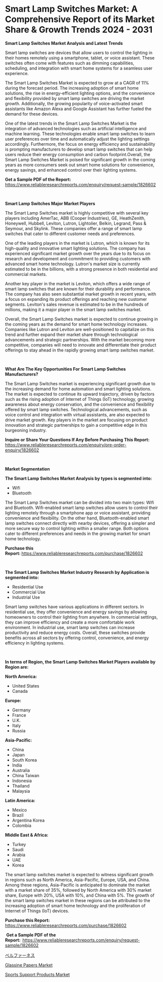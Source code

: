 <p><h1>Smart Lamp Switches Market: A Comprehensive Report of its Market Share & Growth Trends 2024 - 2031</h1></p><p><strong>Smart Lamp Switches Market Analysis and Latest Trends</strong></p>
<p><p>Smart lamp switches are devices that allow users to control the lighting in their homes remotely using a smartphone, tablet, or voice assistant. These switches often come with features such as dimming capabilities, scheduling, and integration with smart home systems for a seamless user experience.</p><p>The Smart Lamp Switches Market is expected to grow at a CAGR of 11% during the forecast period. The increasing adoption of smart home solutions, the rise in energy-efficient lighting options, and the convenience and flexibility provided by smart lamp switches are driving the market growth. Additionally, the growing popularity of voice-activated smart assistants like Amazon Alexa and Google Assistant has further fueled the demand for these devices.</p><p>One of the latest trends in the Smart Lamp Switches Market is the integration of advanced technologies such as artificial intelligence and machine learning. These technologies enable smart lamp switches to learn user preferences over time and automatically adjust the lighting settings accordingly. Furthermore, the focus on energy efficiency and sustainability is prompting manufacturers to develop smart lamp switches that can help users reduce their energy consumption and carbon footprint.Overall, the Smart Lamp Switches Market is poised for significant growth in the coming years as more consumers seek out smart home solutions for convenience, energy savings, and enhanced control over their lighting systems.</p></p>
<p><strong>Get a Sample PDF of the Report:&nbsp;</strong> <a href="https://www.reliableresearchreports.com/enquiry/request-sample/1826602">https://www.reliableresearchreports.com/enquiry/request-sample/1826602</a></p>
<p>&nbsp;</p>
<p><strong>Smart Lamp Switches Major Market Players</strong></p>
<p><p>The Smart Lamp Switches market is highly competitive with several key players including AmerTac, ABB (Cooper Industries), GE, HeathZenith, Honeywell, Hubbell, Leviton, Lutron, Lightolier, Belkin, Legrand, Pass & Seymour, and Skylink. These companies offer a range of smart lamp switches that cater to different customer needs and preferences.</p><p>One of the leading players in the market is Lutron, which is known for its high-quality and innovative smart lighting solutions. The company has experienced significant market growth over the years due to its focus on research and development and commitment to providing customers with advanced smart home technology. Lutron's market size is currently estimated to be in the billions, with a strong presence in both residential and commercial markets.</p><p>Another key player in the market is Leviton, which offers a wide range of smart lamp switches that are known for their durability and performance. The company has also seen substantial market growth in recent years, with a focus on expanding its product offerings and reaching new customer segments. Leviton's sales revenue is estimated to be in the hundreds of millions, making it a major player in the smart lamp switches market.</p><p>Overall, the Smart Lamp Switches market is expected to continue growing in the coming years as the demand for smart home technology increases. Companies like Lutron and Leviton are well-positioned to capitalize on this trend and further expand their market share through technological advancements and strategic partnerships. With the market becoming more competitive, companies will need to innovate and differentiate their product offerings to stay ahead in the rapidly growing smart lamp switches market.</p></p>
<p>&nbsp;</p>
<p><strong>What Are The Key Opportunities For Smart Lamp Switches Manufacturers?</strong></p>
<p><p>The Smart Lamp Switches market is experiencing significant growth due to the increasing demand for home automation and smart lighting solutions. The market is expected to continue its upward trajectory, driven by factors such as the rising adoption of Internet of Things (IoT) technology, growing awareness about energy conservation, and the convenience and flexibility offered by smart lamp switches. Technological advancements, such as voice control and integration with virtual assistants, are also expected to drive market growth. Key players in the market are focusing on product innovation and strategic partnerships to gain a competitive edge in this burgeoning industry.</p></p>
<p><strong>Inquire or Share Your Questions If Any Before Purchasing This Report:</strong> <a href="https://www.reliableresearchreports.com/enquiry/pre-order-enquiry/1826602">https://www.reliableresearchreports.com/enquiry/pre-order-enquiry/1826602</a></p>
<p>&nbsp;</p>
<p><strong>Market Segmentation</strong></p>
<p><strong>The Smart Lamp Switches Market Analysis by types is segmented into:</strong></p>
<p><ul><li>Wifi</li><li>Bluetooth</li></ul></p>
<p><p>The Smart Lamp Switches market can be divided into two main types: Wifi and Bluetooth. Wifi-enabled smart lamp switches allow users to control their lighting remotely through a smartphone app or voice assistant, providing convenience and flexibility. On the other hand, Bluetooth-enabled smart lamp switches connect directly with nearby devices, offering a simpler and more secure way to control lighting within a smaller range. Both options cater to different preferences and needs in the growing market for smart home technology.</p></p>
<p><strong>Purchase this Report:&nbsp;</strong><a href="https://www.reliableresearchreports.com/purchase/1826602">https://www.reliableresearchreports.com/purchase/1826602</a></p>
<p>&nbsp;</p>
<p><strong>The Smart Lamp Switches Market Industry Research by Application is segmented into:</strong></p>
<p><ul><li>Residential Use</li><li>Commercial Use</li><li>Industrial Use</li></ul></p>
<p><p>Smart lamp switches have various applications in different sectors. In residential use, they offer convenience and energy savings by allowing homeowners to control their lighting from anywhere. In commercial settings, they can improve efficiency and create a more comfortable work environment. In industrial use, smart lamp switches can increase productivity and reduce energy costs. Overall, these switches provide benefits across all sectors by offering control, convenience, and energy efficiency in lighting systems.</p></p>
<p>&nbsp;</p>
<p><strong>In terms of Region, the Smart Lamp Switches Market Players available by Region are:</strong></p>
<p>
    <p> <strong> North America: </strong>
        <ul>
            <li>United States</li>
            <li>Canada</li>
        </ul>
        </p> 
    <p> <strong> Europe: </strong>
        <ul>
            <li>Germany</li>
            <li>France</li>
            <li>U.K.</li>
            <li>Italy</li>
            <li>Russia</li>
        </ul>
        </p> 
    <p> <strong> Asia-Pacific: </strong>
        <ul>
            <li>China</li>
            <li>Japan</li>
            <li>South Korea</li>
            <li>India</li>
            <li>Australia</li>
            <li>China Taiwan</li>
            <li>Indonesia</li>
            <li>Thailand</li>
            <li>Malaysia</li>
        </ul>
        </p> 
    <p> <strong> Latin America: </strong>
        <ul>
            <li>Mexico</li>
            <li>Brazil</li>
            <li>Argentina Korea</li>
            <li>Colombia</li>
        </ul>
        </p> 
    <p> <strong> Middle East & Africa: </strong>
        <ul>
            <li>Turkey</li>
            <li>Saudi</li>
            <li>Arabia</li>
            <li>UAE</li>
            <li>Korea</li>
        </ul>
    </p>
    </p>
<p><p>The smart lamp switches market is expected to witness significant growth in regions such as North America, Asia-Pacific, Europe, USA, and China. Among these regions, Asia-Pacific is anticipated to dominate the market with a market share of 35%, followed by North America with 30% market share, Europe with 20%, USA with 10%, and China with 5%. The growth of the smart lamp switches market in these regions can be attributed to the increasing adoption of smart home technology and the proliferation of Internet of Things (IoT) devices.</p></p>
<p><strong>Purchase this Report: </strong><a href="https://www.reliableresearchreports.com/purchase/1826602">https://www.reliableresearchreports.com/purchase/1826602</a></p>
<p>&nbsp;<strong>Get a Sample PDF of the Report:&nbsp;&nbsp;</strong><a href="https://www.reliableresearchreports.com/enquiry/request-sample/1826602">https://www.reliableresearchreports.com/enquiry/request-sample/1826602</a></p>
<p><strong></strong></p>
<p><p><a href="https://github.com/oafhukehf4709715/Market-Research-Report-List-1/blob/main/17244017484.md">ベルファーネス</a></p><p><a href="https://ivy-potential-64b.notion.site/Glassine-Papers-Market-Size-2024-2031-Global-Industrial-Analysis-Key-Geographical-Regions-Market-891326c87d7844a88093a9402f6a57cf">Glassine Papers Market</a></p><p><a href="https://github.com/WillieWoodard/Market-Research-Report-List-4/blob/main/sports-support-products-market.md">Sports Support Products Market</a></p></p>